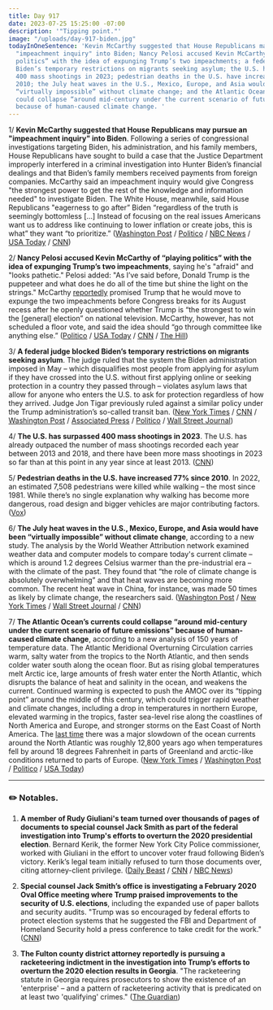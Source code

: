 ```yaml
---
title: Day 917
date: 2023-07-25 15:25:00 -07:00
description: '"Tipping point."'
image: "/uploads/day-917-biden.jpg"
todayInOneSentence: 'Kevin McCarthy suggested that House Republicans may pursue an
  "impeachment inquiry" into Biden; Nancy Pelosi accused Kevin McCarthy of “playing
  politics” with the idea of expunging Trump’s two impeachments; a federal judge blocked
  Biden’s temporary restrictions on migrants seeking asylum; the U.S. has surpassed
  400 mass shootings in 2023; pedestrian deaths in the U.S. have increased 77% since
  2010; the July heat waves in the U.S., Mexico, Europe, and Asia would have been
  “virtually impossible” without climate change; and the Atlantic Ocean’s currents
  could collapse “around mid-century under the current scenario of future emissions”
  because of human-caused climate change. '
---
```


1/ **Kevin McCarthy suggested that House Republicans may pursue an "impeachment inquiry" into Biden**. Following a series of congressional investigations targeting Biden, his administration, and his family members, House Republicans have sought to build a case that the Justice Department improperly interfered in a criminal investigation into Hunter Biden’s financial dealings and that Biden’s family members received payments from foreign companies. McCarthy said an impeachment inquiry would give Congress "the strongest power to get the rest of the knowledge and information needed" to investigate Biden. The White House, meanwhile, said House Republicans "eagerness to go after” Biden “regardless of the truth is seemingly bottomless \[...\] Instead of focusing on the real issues Americans want us to address like continuing to lower inflation or create jobs, this is what” they want “to prioritize.” ([Washington Post](https://www.washingtonpost.com/politics/2023/07/25/mccarthy-biden-impeachment-hannity/) / [Politico](https://www.politico.com/news/2023/07/25/kevin-mccarthy-impeachment-inquiry-biden-00107955) / [NBC News](https://www.nbcnews.com/politics/joe-biden/mccarthy-says-biden-family-allegations-are-rising-level-impeachment-in-rcna96133) / [USA Today](https://www.usatoday.com/story/news/politics/2023/07/25/mccarthy-impeachment-biden/70461126007/) / [CNN](https://www.cnn.com/2023/07/25/politics/mccarthy-biden-impeachment-threat/))

2/ **Nancy Pelosi accused Kevin McCarthy of “playing politics” with the idea of expunging Trump’s two impeachments**, saying he's "afraid" and "looks pathetic." Pelosi added: "As I’ve said before, Donald Trump is the puppeteer and what does he do all of the time but shine the light on the strings." McCarthy [reportedly](https://whatthefuckjusthappenedtoday.com/2023/07/20/day-912/#2-kevin-mccarthy-reportedly-promised) promised Trump that he would move to expunge the two impeachments before Congress breaks for its August recess after he openly questioned whether Trump is “the strongest to win the \[general\] election” on national television. McCarthy, however, has not scheduled a floor vote, and said the idea should “go through committee like anything else.” ([Politico](https://www.politico.com/news/2023/07/23/pelosi-slams-mccarthy-expunge-trump-impeachments-00107727) / [USA Today](https://www.usatoday.com/story/news/politics/2023/07/23/nancy-pelosi-donald-trump-expunge-impeachment-pathetic/70453407007/) / [CNN](https://www.cnn.com/2023/07/23/politics/nancy-pelosi-mccarthy-expunge-trump-impeachment-cnntv/) / [The Hill](https://thehill.com/homenews/house/4110686-gop-mccarthy-on-collision-course-over-expunging-trumps-impeachments/))

3/ **A federal judge blocked Biden’s temporary restrictions on migrants seeking asylum**. The judge ruled that the system the Biden administration imposed in May – which disqualifies most people from applying for asylum if they have crossed into the U.S. without first applying online or seeking protection in a country they passed through – violates asylum laws that allow for anyone who enters the U.S. to ask for protection regardless of how they arrived. Judge Jon Tigar previously ruled against a similar policy under the Trump administration’s so-called transit ban. ([New York Times](https://www.nytimes.com/2023/07/25/us/politics/biden-asylum-policy-immigration.html) / [CNN](https://www.cnn.com/2023/07/25/politics/biden-asylum-court-ruling/) / [Washington Post](https://www.washingtonpost.com/nation/2023/07/25/asylum-ruling-biden-migrants/) / [Associated Press](https://apnews.com/article/asylum-limits-biden-border-c118ee7190c58f85bcf5db1e2a270429) / [Politico](https://www.politico.com/news/2023/07/25/biden-asylum-policy-immigration-00108074) / [Wall Street Journal](https://www.wsj.com/articles/judge-blocks-biden-administration-asylum-rules-1de26aea?mod=djemalertNEWS))

4/ **The U.S. has surpassed 400 mass shootings in 2023**. The U.S. has already outpaced the number of mass shootings recorded each year between 2013 and 2018, and there have been more mass shootings in 2023 so far than at this point in any year since at least 2013. ([CNN](https://www.cnn.com/2023/07/24/politics/us-400-mass-shootings/index.html))

5/ **Pedestrian deaths in the U.S. have increased 77% since 2010**. In 2022, an estimated 7,508 pedestrians were killed while walking – the most since 1981. While there’s no single explanation why walking has become more dangerous, road design and bigger vehicles  are major contributing factors. ([Vox](https://www.vox.com/23784549/pedestrian-deaths-traffic-safety-fatalities-governors-association))

6/ **The July heat waves in the U.S., Mexico, Europe, and Asia would have been “virtually impossible” without climate change**, according to a new study. The analysis by the World Weather Attribution network examined weather data and computer models to compare today's current climate – which is around 1.2 degrees Celsius warmer than the pre-industrial era – with the climate of the past. They found that “the role of climate change is absolutely overwhelming” and that heat waves are becoming more common. The recent heat wave in China, for instance, was made 50 times as likely by climate change, the researchers said. ([Washington Post](https://www.washingtonpost.com/climate-environment/2023/07/25/heat-wave-us-europe-climate-change/) / [New York Times](https://www.nytimes.com/2023/07/25/climate/us-europe-heat-waves-climate-change.html) / [Wall Street Journal](https://www.wsj.com/articles/july-heat-waves-nearly-impossible-without-climate-change-study-says-a6dad9e1?mod=hp_lead_pos11) / [CNN](https://www.cnn.com/2023/07/25/world/heat-wave-climate-change-us-china-europe-intl/index.html))

7/ **The Atlantic Ocean’s currents could collapse “around mid-century under the current scenario of future emissions” because of human-caused climate change**, according to a new analysis of 150 years of temperature data. The Atlantic Meridional Overturning Circulation carries warm, salty water from the tropics to the North Atlantic, and then sends colder water south along the ocean floor. But as rising global temperatures melt Arctic ice, large amounts of fresh water enter the North Atlantic, which disrupts the balance of heat and salinity in the ocean, and weakens the current. Continued warming is expected to push the AMOC over its “tipping point” around the middle of this century, which could trigger rapid weather and climate changes, including a  drop in temperatures in northern Europe, elevated warming in the tropics, faster sea-level rise along the coastlines of North America and Europe, and stronger storms on the East Coast of North America. The [last time](https://www.nytimes.com/interactive/2021/03/02/climate/atlantic-ocean-climate-change.html) there was a major slowdown of the ocean currents around the North Atlantic was roughly 12,800 years ago when temperatures fell by around 18 degrees Fahrenheit in parts of Greenland and arctic-like conditions returned to parts of Europe. ([New York Times](https://www.nytimes.com/2023/07/25/climate/atlantic-ocean-tipping-point.html) / [Washington Post](https://www.washingtonpost.com/climate-environment/2023/07/25/atlantic-ocean-amoc-climate-change/) / [Politico](https://www.politico.eu/article/climate-change-gulf-stream-atlantic-ocean-global-warming-nature-ditlevsen-copenhagen/) / [USA Today](https://www.usatoday.com/story/news/weather/2023/07/25/atlantic-current-collapse-possible-in-two-years-study-suggests/70434388007/))

---

### ✏️ Notables.

1. **A member of Rudy Giuliani's team turned over thousands of pages of documents to special counsel Jack Smith as part of the federal investigation into Trump's efforts to overturn the 2020 presidential election**. Bernard Kerik, the former New York City Police commissioner, worked with Giuliani in the effort to uncover voter fraud following Biden’s victory. Kerik’s legal team initially refused to turn those documents over, citing attorney-client privilege. ([Daily Beast](https://www.thedailybeast.com/ex-nypd-boss-bernie-kerik-handing-over-trump-records-to-jack-smith?ref=home) / [CNN](https://www.cnn.com/2023/07/24/politics/bernie-kerik-rudy-giuliani-special-counsel-documents/index.html) / [NBC News](https://www.nbcnews.com/politics/donald-trump/bernie-kerik-turns-documents-special-counsel-jack-smith-rcna96045))

2. **Special counsel Jack Smith’s office is investigating a February 2020 Oval Office meeting where Trump praised improvements to the security of U.S. elections**, including the expanded use of paper ballots and security audits. "Trump was so encouraged by federal efforts to protect election systems that he suggested the FBI and Department of Homeland Security hold a press conference to take credit for the work." ([CNN](https://www.cnn.com/2023/07/24/politics/special-counsel-trump-oval-office-election-security-february-2020/index.html))

3. **The Fulton county district attorney reportedly is pursuing a racketeering indictment in the investigation into Trump’s efforts to overturn the 2020 election results in Georgia**. "The racketeering statute in Georgia requires prosecutors to show the existence of an 'enterprise' – and a pattern of racketeering activity that is predicated on at least two 'qualifying' crimes." ([The Guardian](https://www.theguardian.com/us-news/2023/jul/21/georgia-trump-charges-fraud-election-2020))